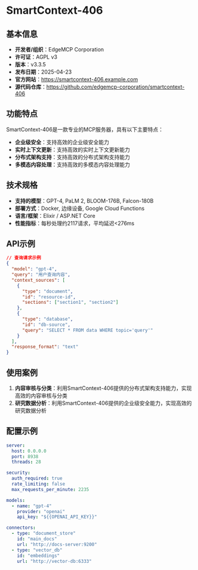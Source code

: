 # SmartContext-406

## 基本信息

- **开发者/组织**：EdgeMCP Corporation
- **许可证**：AGPL v3
- **版本**：v3.3.5
- **发布日期**：2025-04-23
- **官方网站**：https://smartcontext-406.example.com
- **源代码仓库**：https://github.com/edgemcp-corporation/smartcontext-406

## 功能特点

SmartContext-406是一款专业的MCP服务器，具有以下主要特点：

- **企业级安全**：支持高效的企业级安全能力
- **实时上下文更新**：支持高效的实时上下文更新能力
- **分布式架构支持**：支持高效的分布式架构支持能力
- **多模态内容处理**：支持高效的多模态内容处理能力


## 技术规格

- **支持的模型**：GPT-4, PaLM 2, BLOOM-176B, Falcon-180B
- **部署方式**：Docker, 边缘设备, Google Cloud Functions
- **语言/框架**：Elixir / ASP.NET Core
- **性能指标**：每秒处理约2117请求，平均延迟<276ms

## API示例

```json
// 查询请求示例
{
  "model": "gpt-4",
  "query": "用户查询内容",
  "context_sources": [
    {
      "type": "document",
      "id": "resource-id",
      "sections": ["section1", "section2"]
    },
    {
      "type": "database",
      "id": "db-source",
      "query": "SELECT * FROM data WHERE topic='query'"
    }
  ],
  "response_format": "text"
}
```

## 使用案例

1. **内容审核与分类**：利用SmartContext-406提供的分布式架构支持能力，实现高效的内容审核与分类
2. **研究数据分析**：利用SmartContext-406提供的企业级安全能力，实现高效的研究数据分析


## 配置示例

```yaml
server:
  host: 0.0.0.0
  port: 8938
  threads: 28

security:
  auth_required: true
  rate_limiting: false
  max_requests_per_minute: 2235

models:
  - name: "gpt-4"
    provider: "openai"
    api_key: "${{OPENAI_API_KEY}}"

connectors:
  - type: "document_store"
    id: "main_docs"
    url: "http://docs-server:9200"
  - type: "vector_db"
    id: "embeddings"
    url: "http://vector-db:6333"
```